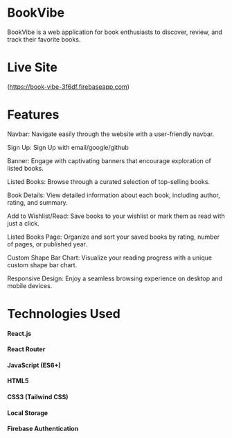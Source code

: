 # BookVibe
BookVibe is a web application for book enthusiasts to discover, review, and track their favorite books.

# Live Site
(https://book-vibe-3f6df.firebaseapp.com)

# Features
Navbar: Navigate easily through the website with a user-friendly navbar.

Sign Up: Sign Up with email/google/github

Banner: Engage with captivating banners that encourage exploration of listed books.

Listed Books: Browse through a curated selection of top-selling books.

Book Details: View detailed information about each book, including author, rating, and summary.

Add to Wishlist/Read: Save books to your wishlist or mark them as read with just a click.

Listed Books Page: Organize and sort your saved books by rating, number of pages, or published year.

Custom Shape Bar Chart: Visualize your reading progress with a unique custom shape bar chart.

Responsive Design: Enjoy a seamless browsing experience on desktop and mobile devices.

# Technologies Used
#### React.js

#### React Router

#### JavaScript (ES6+)

#### HTML5

#### CSS3 (Tailwind CSS)

#### Local Storage

#### Firebase Authentication

